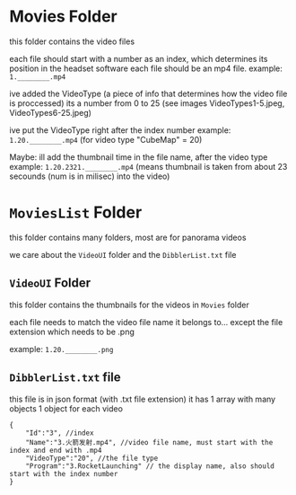 # Movies Folder

this folder contains the video files

each file should start with a number as an index, which determines its position in the headset software
each file should be an mp4 file.
example: `1.________.mp4`

ive added the VideoType (a piece of info that determines how the video file is proccessed)
its a number from 0 to 25 (see images VideoTypes1-5.jpeg, VideoTypes6-25.jpeg)

ive put the VideoType right after the index number
example: `1.20.________.mp4` (for video type "CubeMap" = 20)

Maybe:
ill add the thumbnail time in the file name, after the video type
example: `1.20.2321.________.mp4` (means thumbnail is taken from about 23 secounds (num is in milisec) into the video)

###

### 

# `MoviesList` Folder

this folder contains many folders, most are for panorama videos

we care about the `VideoUI` folder and the `DibblerList.txt` file

## `VideoUI` Folder

this folder contains the thumbnails for the videos in `Movies` folder

each file needs to match the video file name it belongs to...
except the file extension which needs to be .png

example: `1.20.________.png`


## `DibblerList.txt` file

this file is in json format (with .txt file extension)
it has 1 array with many objects
1 object for each video 
```
{
    "Id":"3", //index
    "Name":"3.火箭发射.mp4", //video file name, must start with the index and end with .mp4
    "VideoType":"20", //the file type
    "Program":"3.RocketLaunching" // the display name, also should start with the index number
}
```